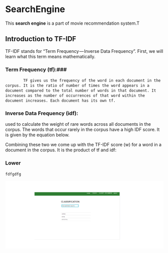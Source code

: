 # SearchEngine
This **search engine** is a part of  movie recommendation system.T

## Introduction to TF-IDF
TF-IDF stands for “Term Frequency — Inverse Data Frequency”. First, we will learn what this term means mathematically.

### Term Frequency (tf):###
            TF gives us the frequency of the word in each document in the corpus. It is the ratio of number of times the word appears in a document compared to the total number of words in that document. It increases as the number of occurrences of that word within the document increases. Each document has its own tf.



### Inverse Data Frequency (idf): ###
used to calculate the weight of rare words across all documents in the corpus. The words that occur rarely in the corpus have a high IDF score. It is given by the equation below.


Combining these two we come up with the TF-IDF score (w) for a word in a document in the corpus. It is the product of tf and idf:



### Lower
    fdfgdfg
![](classify2.png)
